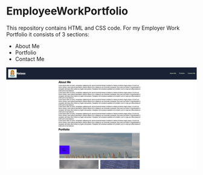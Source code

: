 # EmployeeWorkPortfolio
This repository contains HTML and CSS code. For my Employer Work Portfolio it consists of 3 sections: 
* About Me
* Portfolio 
* Contact Me

![picture alt](./assets/images/Natasa%20work%20portfolio.png)
